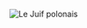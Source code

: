 ![Le Juif polonais](https://upload.wikimedia.org/wikipedia/commons/thumb/4/47/Beulah_Ream_Allen_receiving_the_Medal_of_Freedom_%281945%29.jpg/350px-Beulah_Ream_Allen_receiving_the_Medal_of_Freedom_%281945%29.jpg)